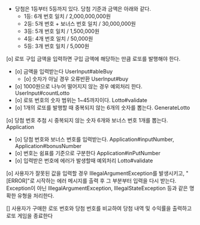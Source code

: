 - 당첨은 1등부터 5등까지 있다. 당첨 기준과 금액은 아래와 같다.
    - 1등: 6개 번호 일치 / 2,000,000,000원
    - 2등: 5개 번호 + 보너스 번호 일치 / 30,000,000원
    - 3등: 5개 번호 일치 / 1,500,000원
    - 4등: 4개 번호 일치 / 50,000원
    - 5등: 3개 번호 일치 / 5,000원
  
[o] 로또 구입 금액을 입력하면 구입 금액에 해당하는 만큼 로또를 발행해야 한다.
 - [o] 금액을 입력받는다 UserInput#ableBuy
   - [o] 숫자가 아닐 경우 오류반환 UserInput#buy
 - [o] 1000원으로 나누어 떨어지지 않는 경우 예외처리 한다. UserInput#countLotto
 - [o] 로또 번호의 숫자 범위는 1~45까지이다. Lotto#validate
 - [o] 1개의 로또를 발행할 때 중복되지 않는 6개의 숫자를 뽑는다. GenerateLotto

[o] 당첨 번호 추첨 시 중복되지 않는 숫자 6개와 보너스 번호 1개를 뽑는다. Application
  - [o] 당첨 번호와 보너스 번호를 입력받는다. Application#inputNumber, Application#bonusNumber
  - [o] 번호는 쉼표를 기준으로 구분한다 Application#inPutNumber
  - [o] 입력받은 번호에 에러가 발생할때 예외처리 Lotto#validate

[o] 사용자가 잘못된 값을 입력할 경우 IllegalArgumentException를 발생시키고, "[ERROR]"로 시작하는 에러 메시지를 출력 후 그 부분부터 입력을 다시 받는다.
  Exception이 아닌 IllegalArgumentException, IllegalStateException 등과 같은 명확한 유형을 처리한다.

[] 사용자가 구매한 로또 번호와 당첨 번호를 비교하여 당첨 내역 및 수익률을 출력하고 로또 게임을 종료한다



